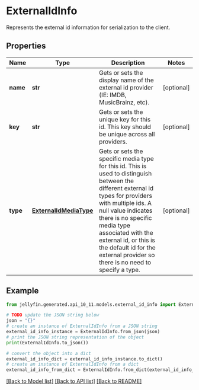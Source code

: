 # ExternalIdInfo

Represents the external id information for serialization to the client.

## Properties

Name | Type | Description | Notes
------------ | ------------- | ------------- | -------------
**name** | **str** | Gets or sets the display name of the external id provider (IE: IMDB, MusicBrainz, etc). | [optional] 
**key** | **str** | Gets or sets the unique key for this id. This key should be unique across all providers. | [optional] 
**type** | [**ExternalIdMediaType**](ExternalIdMediaType.md) | Gets or sets the specific media type for this id. This is used to distinguish between the different  external id types for providers with multiple ids.  A null value indicates there is no specific media type associated with the external id, or this is the  default id for the external provider so there is no need to specify a type. | [optional] 

## Example

```python
from jellyfin.generated.api_10_11.models.external_id_info import ExternalIdInfo

# TODO update the JSON string below
json = "{}"
# create an instance of ExternalIdInfo from a JSON string
external_id_info_instance = ExternalIdInfo.from_json(json)
# print the JSON string representation of the object
print(ExternalIdInfo.to_json())

# convert the object into a dict
external_id_info_dict = external_id_info_instance.to_dict()
# create an instance of ExternalIdInfo from a dict
external_id_info_from_dict = ExternalIdInfo.from_dict(external_id_info_dict)
```
[[Back to Model list]](README.md#documentation-for-models) [[Back to API list]](README.md#documentation-for-api-endpoints) [[Back to README]](README.md)


